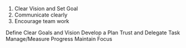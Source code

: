 1. Clear Vision and Set Goal 
2. Communicate clearly
3. Encourage team work


Define Clear Goals and Vision
Develop a Plan
Trust and Delegate Task
Manage/Measure Progress
Maintain Focus

